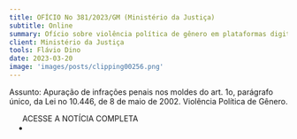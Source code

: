 ```yaml
---
title: OFÍCIO No 381/2023/GM (Ministério da Justiça)
subtitle: Online
summary: Ofício sobre violência política de gênero em plataformas digitais
client: Ministério da Justiça
tools: Flávio Dino
date: 2023-03-20
image: 'images/posts/clipping00256.png'
---
```


Assunto: Apuração de infrações penais nos moldes do art. 1o, parágrafo único, da Lei no 10.446, de 8 de
maio de 2002. Violência Política de Gênero.

<div class="post__share"><ul class="share__list list-reset">ACESSE A NOTÍCIA COMPLETA<li class="share__item" style="margin-left: 10px"><a class="share__link share__facebook" style="background: #fa5657" href="https://drive.google.com/file/d/1Omcj0LiegOBs5PnEDmrQeIexmsGEqkcZ/view?pli=1" title="Link" rel="nofollow"><i class="fa-solid fa-link"></i></a></li></ul></div>
<!-- <div class="gallery-box"><div class="gallery"><img src="/clipping/images/example-1.jpg" loading="lazy" alt="Project"><img src="/clipping/images/example-2.jpg" loading="lazy" alt="Project"></div><em>Gallery / <a href="https://www.freepik.com/" target="_blank">Freepic</a></em></div> -->
